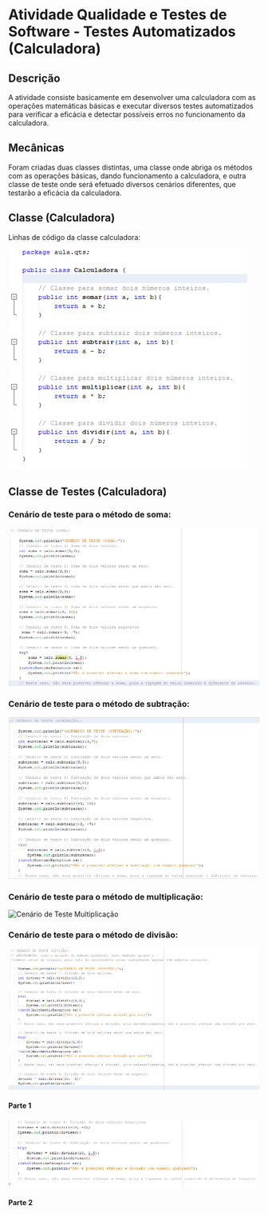 # Atividade Qualidade e Testes de Software - Testes Automatizados (Calculadora)

## Descrição
A atividade consiste basicamente em desenvolver uma calculadora com as operações matemáticas básicas e executar diversos testes automatizados para verificar a eficácia e detectar possíveis erros no funcionamento da calculadora.

## Mecânicas
Foram criadas duas classes distintas, uma classe onde abriga os métodos com as operações básicas, dando funcionamento a calculadora, e outra classe de teste onde será efetuado diversos cenários diferentes, que testarão a eficácia da calculadora.

## Classe (Calculadora)
Linhas de código da classe calculadora:

![Classe Calculadora](classecalculadora.PNG)

## Classe de Testes (Calculadora)
### Cenário de teste para o método de soma:

![Cenário de Teste Soma](cenariodetestesoma.PNG)

### Cenário de teste para o método de subtração:

![Cenário de Teste Subtração](cenariodetestesubtracao.PNG)

### Cenário de teste para o método de multiplicação:

![Cenário de Teste Multiplicação](cenariodetestemultiplicação.PNG)

### Cenário de teste para o método de divisão:

![Cenário de Teste Divisão 1](cenariodetestedivisao1.PNG)
#### Parte 1

![Cenário de Teste Divisão 2](cenariodetestedivisao2.PNG)
#### Parte 2
